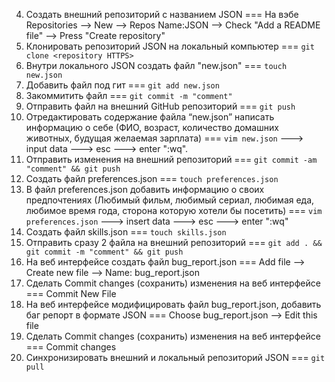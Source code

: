 4) Создать внешний репозиторий c названием JSON === На вэбе Repositories --> New --> Repos Name:JSON --> Check "Add a README file" --> Press "Create repository"
5) Клонировать репозиторий JSON на локальный компьютер === `git clone <repository HTTPS>`
6) Внутри локального JSON создать файл "new.json" === `touch new.json`
7) Добавить файл под гит === `git add new.json`
8) Закоммитить файл === `git commit -m "comment"`
9) Отправить файл на внешний GitHub репозиторий === `git push`
10) Отредактировать содержание файла “new.json” написать информацию о себе (ФИО, возраст, количество домашних животных, будущая желаемая зарплата) === `vim new.json` ---> input data ---> esc ---> enter ":wq".
11) Отправить изменения на внешний репозиторий === `git commit -am "comment" && git push`
12) Создать файл preferences.json === `touch preferences.json`
13) В файл preferences.json добавить информацию о своих предпочтениях (Любимый фильм, любимый сериал, любимая еда, любимое время года, сторона которую хотели бы посетить)  === `vim preferences.json` ---> insert data ---> esc ---> enter ":wq"
14) Создать файл skills.json  === `touch skills.json`
15) Отправить сразу 2 файла на внешний репозиторий === `git add . && git commit -m "comment" && git push`
16) На веб интерфейсе создать файл bug_report.json === Add file --> Create new file --> Name: bug_report.json
17) Сделать Commit changes (сохранить) изменения на веб интерфейсе === Commit New File
18) На веб интерфейсе модифицировать файл bug_report.json, добавить баг репорт в формате JSON === Choose bug_report.json --> Edit this file
19) Сделать Commit changes (сохранить) изменения на веб интерфейсе === Commit changes
20) Синхронизировать внешний и локальный репозиторий JSON === `git pull`
